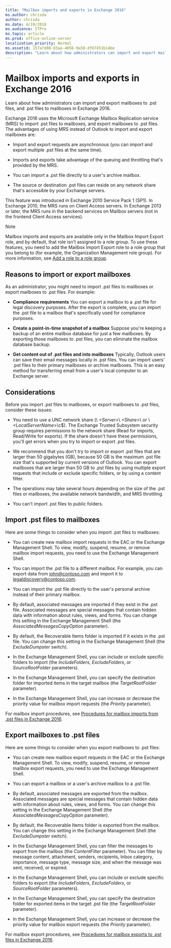 ```yaml
---
title: "Mailbox imports and exports in Exchange 2016"
ms.author: chrisda
author: chrisda
ms.date: 4/19/2018
ms.audience: ITPro
ms.topic: article
ms.prod: office-online-server
localization_priority: Normal
ms.assetid: 157a7d88-d3aa-4056-9a50-df67451b14be
description: "Learn about how administrators can import and export mailboxes to .pst files, and .pst files to mailboxes in Exchange 2016."
---
```


# Mailbox imports and exports in Exchange 2016

Learn about how administrators can import and export mailboxes to .pst files, and .pst files to mailboxes in Exchange 2016.
  
Exchange 2016 uses the Microsoft Exchange Mailbox Replication service (MRS) to import .pst files to mailboxes, and export mailboxes to .pst files. The advantages of using MRS instead of Outlook to import and export mailboxes are:
  
- Import and export requests are asynchronous (you can import and export multiple .pst files at the same time).
    
- Imports and exports take advantage of the queuing and throttling that's provided by the MRS.
    
- You can import a .pst file directly to a user's archive mailbox.
    
- The source or destination .pst files can reside on any network share that's accessible by your Exchange servers.
    
This feature was introduced in Exchange 2010 Service Pack 1 (SP1). In Exchange 2010, the MRS runs on Client Access servers. In Exchange 2013 or later, the MRS runs in the backend services on Mailbox servers (not in the frontend Client Access services).
  
> [!NOTE]
> Mailbox imports and exports are available only in the Mailbox Import Export role, and by default, that role isn't assigned to a role group. To use these features, you need to add the Mailbox Import Export role to a role group that you belong to (for example, the Organization Management role group). For more information, see [Add a role to a role group](../../permissions/manage-role-groups.md#AddRemoveRGRole). 
  
## Reasons to import or export mailboxes
<a name="Reasons"> </a>

As an administrator, you might need to import .pst files to mailboxes or export mailboxes to .pst files. For example:
  
- **Compliance requirements** You can export a mailbox to a .pst file for legal discovery purposes. After the export is complete, you can import the .pst file to a mailbox that's specifically used for compliance purposes. 
    
- **Create a point-in-time snapshot of a mailbox** Suppose you're keeping a backup of an entire mailbox database for just a few mailboxes. By exporting those mailboxes to .pst files, you can eliminate the mailbox database backup. 
    
- **Get content out of .pst files and into mailboxes** Typically, Outlook users can save their email messages locally in .pst files. You can import users' .pst files to their primary mailboxes or archive mailboxes. This is an easy method for transferring email from a user's local computer to an Exchange server. 
    
## Considerations
<a name="Pre"> </a>

Before you import .pst files to mailboxes, or export mailboxes to .pst files, consider these issues:
  
- You need to use a UNC network share (\\ _\<Server\>_\ _\<Share\>_\ or \\ _\<LocalServerName\>_\c$\). The Exchange Trusted Subsystem security group requires permissions to the network share (Read for imports, Read/Write for exports). If the share doesn't have these permissions, you'll get errors when you try to import or export .pst files.
    
- We recommend that you don't try to import or export .pst files that are larger than 50 gigabytes (GB), because 50 GB is the maximum .pst file size that's supported by current versions of Outlook. You can export mailboxes that are larger than 50 GB to .pst files by using multiple export requests that include or exclude specific folders, or by using a content filter.
    
- The operations may take several hours depending on the size of the .pst files or mailboxes, the available network bandwidth, and MRS throttling.
    
- You can't import .pst files to public folders.
    
## Import .pst files to mailboxes
<a name="Imp"> </a>

Here are some things to consider when you import .pst files to mailboxes:
  
- You can create new mailbox import requests in the EAC or the Exchange Management Shell. To view, modify, suspend, resume, or remove mailbox import requests, you need to use the Exchange Management Shell.
    
- You can import the .pst file to a different mailbox. For example, you can export data from john@contoso.com and import it to legaldiscovery@contoso.com.
    
- You can import the .pst file directly to the user's personal archive instead of their primary mailbox.
    
- By default, associated messages are imported if they exist in the .pst file. Associated messages are special messages that contain hidden data with information about rules, views, and forms. You can change this setting in the Exchange Management Shell (the  _AssociatedMessagesCopyOption_ parameter). 
    
- By default, the Recoverable Items folder is imported if it exists in the .pst file. You can change this setting in the Exchange Management Shell (the  _ExcludeDumpster_ switch). 
    
- In the Exchange Management Shell, you can include or exclude specific folders to import (the  _IncludeFolders_,  _ExcludeFolders_, or  _SourceRootFolder_ parameters). 
    
- In the Exchange Management Shell, you can specify the destination folder for imported items in the target mailbox (the  _TargetRootFolder_ parameter). 
    
- In the Exchange Management Shell, you can increase or decrease the priority value for mailbox import requests (the  _Priority_ parameter). 
    
For mailbox import procedures, see [Procedures for mailbox imports from .pst files in Exchange 2016](mailbox-import-procedures.md).
  
## Export mailboxes to .pst files
<a name="Exp"> </a>

Here are some things to consider when you export mailboxes to .pst files:
  
- You can create new mailbox export requests in the EAC or the Exchange Management Shell. To view, modify, suspend, resume, or remove mailbox export requests, you need to use the Exchange Management Shell.
    
- You can export a mailbox or a user's archive mailbox to a .pst file.
    
- By default, associated messages are exported from the mailbox. Associated messages are special messages that contain hidden data with information about rules, views, and forms. You can change this setting in the Exchange Management Shell (the  _AssociatedMessagesCopyOption_ parameter). 
    
- By default, the Recoverable Items folder is exported from the mailbox. You can change this setting in the Exchange Management Shell (the  _ExcludeDumpster_ switch). 
    
- In the Exchange Management Shell, you can filter the messages to export from the mailbox (the  _ContentFilter_ parameter). You can filter by message content, attachment, senders, recipients, Inbox category, importance, message type, message size, and when the message was sent, received, or expired. 
    
- In the Exchange Management Shell, you can include or exclude specific folders to export (the  _IncludeFolders_,  _ExcludeFolders_, or  _SourceRootFolder_ parameters). 
    
- In the Exchange Management Shell, you can specify the destination folder for exported items in the target .pst file (the  _TargetRootFolder_ parameter). 
    
- In the Exchange Management Shell, you can increase or decrease the priority value for mailbox export requests (the  _Priority_ parameter). 
    
For mailbox export procedures, see [Procedures for mailbox exports to .pst files in Exchange 2016](mailbox-export-procedures.md).
  


